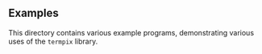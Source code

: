 ## Examples

This directory contains various example programs,
demonstrating various uses of the `termpix` library.

